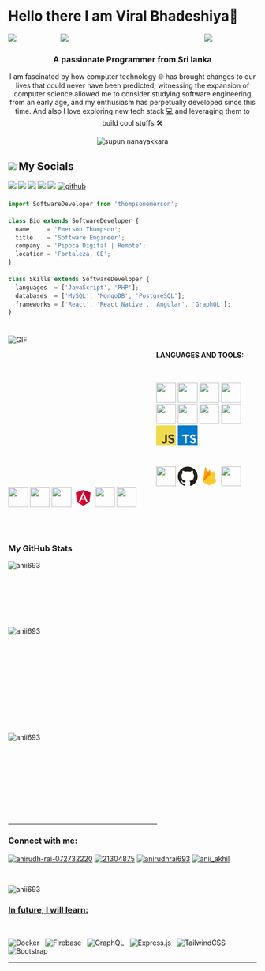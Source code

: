 # Hello there I am Viral Bhadeshiya👋

![](https://github.com/halfrost/halfrost/blob/master/icons/header_.png)
<img align="left" src="https://user-images.githubusercontent.com/65187002/144930161-2f783401-8d27-4fdf-a2f7-cc0ba32f1f1f.gif" width="21%" style="display:inline;"><img align="right" src="https://user-images.githubusercontent.com/65187002/144930161-2f783401-8d27-4fdf-a2f7-cc0ba32f1f1f.gif" width="21%" style="display:inline;">

<h3 align="center">A passionate Programmer from Sri lanka</h3>
<p align="center">I am fascinated by how computer technology 🌐 has brought changes to our lives that could never have been predicted; witnessing the expansion of computer science allowed me to consider studying software engineering from an early age, and my enthusiasm has perpetually developed since this time. And also I love exploring new tech stack 💻 and leveraging them to build cool stuffs 🛠️</p>
<p align="center"> 
 <img src="https://komarev.com/ghpvc/?username=supuna97&label=Profile%20views&color=0e75b6&style=flat" alt="supun nanayakkara" /> 
<!--  <img src="https://img.shields.io/badge/Languages-Python | Java | PHP | Typescript | Node | React -green.svg" alt="supun nanayakkara's languages" /> -->
<!--  <img alt="Profile followers" src="https://img.shields.io/github/followers/supuna97"> -->
</p>

<h2><img src="https://media.giphy.com/media/2Wg89Ea84IMmkxMngo/giphy.gif" height="20"> My Socials</h2>
<p>
  <a href="mailto:ppkale@mitaoe.ac.in" target="_blank"><img height="28" src = "https://img.shields.io/badge/gmail-c14438?&style=for-the-badge&logo=gmail&logoColor=white"></a>
  <a href="https://www.linkedin.com/in/pratik-kale135" target="_blank"> <img height="28" src = "https://img.shields.io/badge/-LinkedIn-0e76a8?style=for-the-badge&logo=Linkedin&logoColor=white"></a>
  <a href="https://twitter.com/Pratik_kale135" target="_blank"><img height="28" src = "https://img.shields.io/badge/-Twitter-00acee?style=for-the-badge&logo=Twitter&logoColor=white"></a>
  <a href="https://dev.to/pratik_kale" target="_blank"><img height="30" src = "https://img.shields.io/badge/DEV.TO-%230A0A0A.svg?&style=for-the-badge&logo=dev-dot-to&logoColor=white"></a>
  <a href="https://instagram.com/prato.grapher" target="_blank"><img height="28" src = "https://img.shields.io/badge/-Instagram-e95950?style=for-the-badge&logo=Instagram&logoColor=white"></a>
  <a href="https://github.com/pingcap/ossinsight/discussions" target="_blank"><img src=https://img.shields.io/badge/github-%2300acee.svg?color=181717&style=for-the-badge&logo=github&logoColor=white alt=github style="margin-bottom: 5px;" />
</p>

```js
import SoftwareDeveloper from 'thompsonemerson';

class Bio extends SoftwareDeveloper {
  name     = 'Emerson Thompson';
  title    = 'Software Engineer';
  company  = 'Pipoca Digital | Remote';
  location = 'Fortaleza, CE';
}

class Skills extends SoftwareDeveloper {
  languages  = ['JavaScript', 'PHP'];
  databases  = ['MySQL', 'MongoDB', 'PostgreSQL'];
  frameworks = ['React', 'React Native', 'Angular', 'GraphQL'];
}
```
#

<a target="_blank"><img align="left" height="300" width="300" alt="GIF" src="https://github.com/JayantGoel001/JayantGoel001/blob/master/GIF/github.gif"></a>
<br/>


**LANGUAGES AND TOOLS:**  


<br/>
<br/>
<code><img height="40" width="40" src="https://blog.golang.org/go-brand/Go-Logo/SVG/Go-Logo_Blue.svg"></code>
<code><img height="40" width="40" src="https://cdn4.iconfinder.com/data/icons/logos-3/600/React.js_logo-512.png"></code>
<code><img height="40" width="40" src="https://cdn.worldvectorlogo.com/logos/tailwindcss.svg"></code>
<code><img height="40" width="40" src="https://cdn.iconscout.com/icon/free/png-512/saas-457964.png"></code>
<code><img height="40" width="40" src="https://seeklogo.com/images/N/next-js-logo-8FCFF51DD2-seeklogo.com.png"></code>
<code><img height="40" width="40" src="https://brandeps.com/logo-download/C/C-Sharp-logo-vector-01.svg"></code>
<code><img height="40" width="40" src="https://www.flaticon.com/svg/static/icons/svg/1216/1216733.svg"></code>
<code><img height="40" width="40" src="https://cdn.iconscout.com/icon/free/png-256/css-131-722685.png"></code>
<code><img height="40" width="40" src="https://raw.githubusercontent.com/github/explore/80688e429a7d4ef2fca1e82350fe8e3517d3494d/topics/javascript/javascript.png"></code>
<code><img height="40" width="40" src="https://raw.githubusercontent.com/github/explore/80688e429a7d4ef2fca1e82350fe8e3517d3494d/topics/typescript/typescript.png"></code>

#
<code><img height="40" width="40" src="https://upload.wikimedia.org/wikipedia/commons/thumb/3/3f/Git_icon.svg/1024px-Git_icon.svg.png"></code>
<code><img height="40" width="40" src="https://raw.githubusercontent.com/github/explore/80688e429a7d4ef2fca1e82350fe8e3517d3494d/topics/github-api/github-api.png"></code>
<code><img height="40" width="40" src="https://raw.githubusercontent.com/github/explore/80688e429a7d4ef2fca1e82350fe8e3517d3494d/topics/firebase/firebase.png"></code>
<code><img height="40" width="40" src="https://cdn.worldvectorlogo.com/logos/nodejs-icon.svg"></code>
<code><img height="40" width="40" src="https://cdn.worldvectorlogo.com/logos/postgresql.svg"></code>
<code><img height="40" width="40" src="https://raw.githubusercontent.com/reduxjs/redux/master/logo/logo.png"></code>
<code><img height="40" width="40" src="https://encrypted-tbn0.gstatic.com/images?q=tbn:ANd9GcRT1PKsfJXnxOqnTRiIZ8VcdJDYBXD-qZnnpw&usqp=CAU"></code>
<code><img height="40" width="40" src="https://raw.githubusercontent.com/github/explore/80688e429a7d4ef2fca1e82350fe8e3517d3494d/topics/angular/angular.png"></code>
<code><img height="40" width="40" src="https://upload.wikimedia.org/wikipedia/commons/a/ab/Linux_Logo_in_Linux_Libertine_Font.svg"></code>
<code><img height="40" width="40" src="https://cdn.iconscout.com/icon/free/png-512/mongodb-3-1175138.png"></code>

<br/>

#

<h3>My GitHub Stats</h3>

<p><img align="left" src="https://github-readme-stats.vercel.app/api/top-langs?username=anii693&show_icons=true&theme=dark&locale=en&layout=compact" alt="anii693" /></p>

<br><br><br><br><br><br><br>
<p>&nbsp;<img align="left" src="https://github-readme-stats.vercel.app/api?username=anii693&show_icons=true&theme=dark&locale=en" alt="anii693" /></p>
<br><br><br><br><br><br><br><br><br><br>

<p><img align="left" src="https://github-readme-streak-stats.herokuapp.com/?user=anii693&theme=dark" alt="anii693" /></p>
<br><br><br><br><br><br><br><br><br><br>
<hr width="60%" >
<h3 align="left">Connect with me:</h3>
<p align="left">
<a href="https://linkedin.com/in/anirudh-rai-072732220" target="blank"><img align="center" src="https://raw.githubusercontent.com/rahuldkjain/github-profile-readme-generator/master/src/images/icons/Social/linked-in-alt.svg" alt="anirudh-rai-072732220" height="30" width="40" /></a>
<a href="https://stackoverflow.com/users/21304875" target="blank"><img align="center" src="https://raw.githubusercontent.com/rahuldkjain/github-profile-readme-generator/master/src/images/icons/Social/stack-overflow.svg" alt="21304875" height="30" width="40" /></a>
<a href="https://kaggle.com/anirudhrai693" target="blank"><img align="center" src="https://raw.githubusercontent.com/rahuldkjain/github-profile-readme-generator/master/src/images/icons/Social/kaggle.svg" alt="anirudhrai693" height="30" width="40" /></a>
<a href="https://instagram.com/anii_akhil" target="blank"><img align="center" src="https://raw.githubusercontent.com/rahuldkjain/github-profile-readme-generator/master/src/images/icons/Social/instagram.svg" alt="anii_akhil" height="30" width="40" /></a>
</p>
<br>
<p align="left"> <img src="https://komarev.com/ghpvc/?username=anii693&label=Profile%20views&color=0e75b6&style=flat" alt="anii693" /> </p>


### <u> In future, I will learn: </u>
<br>

![Docker](https://img.shields.io/badge/docker-%230db7ed.svg?style=for-the-badge&logo=docker&logoColor=white)
&nbsp;
![Firebase](https://img.shields.io/badge/firebase-a08021?style=for-the-badge&logo=firebase&logoColor=ffcd34)
&nbsp;
![GraphQL](https://img.shields.io/badge/-GraphQL-E10098?style=for-the-badge&logo=graphql&logoColor=white)
&nbsp;
![Express.js](https://img.shields.io/badge/express.js-%23404d59.svg?style=for-the-badge&logo=express&logoColor=%2361DAFB)
&nbsp;
![TailwindCSS](https://img.shields.io/badge/tailwindcss-%2338B2AC.svg?style=for-the-badge&logo=tailwind-css&logoColor=white)
&nbsp;
![Bootstrap](https://img.shields.io/badge/bootstrap-%238511FA.svg?style=for-the-badge&logo=bootstrap&logoColor=white)
&nbsp;
<br>
<hr>
